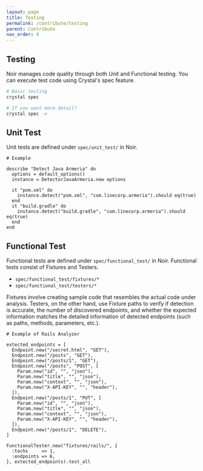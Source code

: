 ```yaml
---
layout: page
title: Testing
permalink: /contribute/testing
parent: Contribute
nav_order: 4
---
```


## Testing
Noir manages code quality through both Unit and Functional testing. You can execute test code using Crystal's spec feature.

```bash
# Basic testing
crystal spec

# If you want more detail?
crystal spec -v
```

## Unit Test
Unit tests are defined under `spec/unit_test/` in Noir.

```crystal
# Example

describe "Detect Java Armeria" do
  options = default_options()
  instance = DetectorJavaArmeria.new options

  it "pom.xml" do
    instance.detect("pom.xml", "com.linecorp.armeria").should eq(true)
  end
  it "build.gradle" do
    instance.detect("build.gradle", "com.linecorp.armeria").should eq(true)
  end
end
```

## Functional Test
Functional tests are defined under `spec/functional_test/` in Noir. Functional tests consist of Fixtures and Testers.

- `spec/functional_test/fixtures/*`
- `spec/functional_test/testers/*`

Fixtures involve creating sample code that resembles the actual code under analysis. Testers, on the other hand, use Fixture paths to verify if detection is accurate, the number of discovered endpoints, and whether the expected information matches the detailed information of detected endpoints (such as paths, methods, parameters, etc.).

```crystal
# Example of Rails Analyzer

extected_endpoints = [
  Endpoint.new("/secret.html", "GET"),
  Endpoint.new("/posts", "GET"),
  Endpoint.new("/posts/1", "GET"),
  Endpoint.new("/posts", "POST", [
    Param.new("id", "", "json"),
    Param.new("title", "", "json"),
    Param.new("context", "", "json"),
    Param.new("X-API-KEY", "", "header"),
  ]),
  Endpoint.new("/posts/1", "PUT", [
    Param.new("id", "", "json"),
    Param.new("title", "", "json"),
    Param.new("context", "", "json"),
    Param.new("X-API-KEY", "", "header"),
  ]),
  Endpoint.new("/posts/1", "DELETE"),
]

FunctionalTester.new("fixtures/rails/", {
  :techs     => 1,
  :endpoints => 6,
}, extected_endpoints).test_all
```